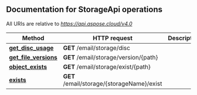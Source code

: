 
## Documentation for StorageApi operations

All URIs are relative to *https://api.aspose.cloud/v4.0*

Method | HTTP request | Description
------------- | ------------- | -------------
[**get_disc_usage**](StorageApi.md#get_disc_usage)| **GET** /email/storage/disc| 
[**get_file_versions**](StorageApi.md#get_file_versions)| **GET** /email/storage/version/{path}| 
[**object_exists**](StorageApi.md#object_exists)| **GET** /email/storage/exist/{path}| 
[**exists**](StorageApi.md#exists)| **GET** /email/storage/{storageName}/exist| 
